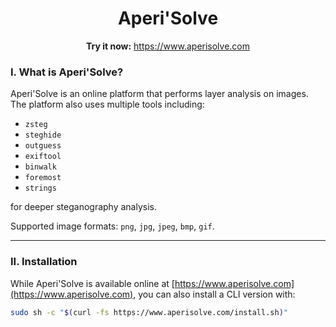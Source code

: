 <h1 style="text-align: center;">Aperi'Solve</h1>


<p style="text-align: center;">
  <strong>Try it now:</strong> <a href="https://www.aperisolve.com">https://www.aperisolve.com</a>
</p>

### I. What is Aperi'Solve?

Aperi'Solve is an online platform that performs layer analysis on images.  
The platform also uses multiple tools including:
- `zsteg`
- `steghide`  
- `outguess`  
- `exiftool`  
- `binwalk`  
- `foremost`  
- `strings`  

for deeper steganography analysis.

Supported image formats: `png`, `jpg`, `jpeg`, `bmp`, `gif`.

---

### II. Installation

While Aperi'Solve is available online at [https://www.aperisolve.com](https://www.aperisolve.com), you can also install a CLI version with:

```bash
sudo sh -c "$(curl -fs https://www.aperisolve.com/install.sh)"